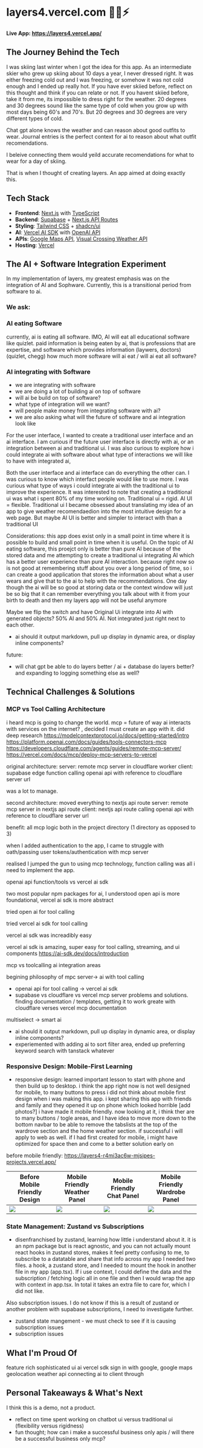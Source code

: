 # layers4.vercel.com 👕🎿⚡

**Live App: https://layers4.vercel.app/**

## The Journey Behind the Tech

I was skiing last winter when I got the idea for this app. As an intermediate skier who grew up skiing about 10 days a year, I never dressed right. It was either freezing cold out and I was freezing, or somehow it was not cold enough and I ended up really hot. If you have ever skiied before, reflect on this thought and think if you can relate or not. If you havent skiied before, take it from me, its impossible to dress right for the weather. 20 degrees and 30 degrees sound like the same type of cold when you grow up with most days being 60's and 70's. But 20 degrees and 30 degrees are very different types of cold.

Chat gpt alone knows the weather and can reason about good outfits to wear. 
Journal entries is the perfect context for ai to reason about what outfit recomendations. 

I beleive connecting them would yeild accurate recomendations for what to wear for a day of skiing.

That is when I thought of creating layers. An app aimed at doing exactly this.

## Tech Stack
- **Frontend**: [Next.js](https://nextjs.org/) with [TypeScript](https://www.typescriptlang.org/)
- **Backend**: [Supabase](https://supabase.com/) + [Next.js API Routes](https://nextjs.org/docs/pages/building-your-application/routing/api-routes)
- **Styling**: [Tailwind CSS](https://tailwindcss.com/) + [shadcn/ui](https://ui.shadcn.com/)
- **AI**: [Vercel AI SDK](https://sdk.vercel.ai/) with [OpenAI API](https://openai.com/api/)
- **APIs**: [Google Maps API](https://developers.google.com/maps), [Visual Crossing Weather API](https://www.visualcrossing.com/weather-api/)
- **Hosting**: [Vercel](https://vercel.com/)

## The AI + Software Integration Experiment
In my implementation of layers, my greatest emphasis was on the integration of AI and Sophware. Currently, this is a transitional period from software to ai. 
### We ask: 
### AI eating Software
currently, ai is eating all software. IMO, AI will eat all educational software like quizlet. paid information is being eaten by ai, that is professions that are expertise, and software which provides information (laywers, doctors) (quizlet, chegg) how much more software will ai eat / will ai eat all software?
### AI integrating with Software
- we are integrating with software
- we are doing a lot of building ai on top of software
- will ai be build on top of software? 
- what type of integration will we want?
- will people make money from integrating software with ai?
- we are also asking what will the future of software and ai integration look like

For the user interface, I wanted to create a traditional user interface and an ai interface. I am curious if the future user interface is directly with ai, or an integration between ai and traditional ui. I was also curious to explore how i could integrate ai with software
about what type of interactions we will like to have with integrated ai, 

Both the user interface and ai interface can do everything the other can. 
I was curious to know which interfact people would like to use more.
I was curious what type of ways i could integrate ai with the traditional ui to improve the experience.
It was interested to note that creating a traditional ui was what i spent 80% of my time working on. Traditional ui = rigid. AI UI = flexible. Traditional ui I became obsessed about translating my idea of an app to give weather recomendaedion into the most intuitive design for a web page. But maybe AI UI is better and simpler to interact with than a traditional UI

Considerations: this app does exist only in a small point in time where it is possible to build and small point in time when it is useful. On the topic of AI eating software, this proejct only is better than pure AI because of the stored data and me attempting to create a traditional ui integrating AI which has a better user experience than pure AI interaction.
because right now so is not good at remembering stuff about you over a long period of time, so i can create a good application that stores the information about what a user wears and give that to the ai to help with the recommendations. One day though the ai will be so good at storing data or the context window will just be so big that it can remember everything you talk about with it from your birth to death and then my layers app will not be useful anymore

Maybe we flip the switch and have Original Ui integrate into AI with generated objects? 50% AI and 50% AI. Not integrated just right next to each other.

- ai should it output markdown, pull up display in dynamic area, or display inline components?

future:
- will chat gpt be able to do layers better / ai + database do layers better? and expanding to logging something else as well?






## Technical Challenges & Solutions

### MCP vs Tool Calling Architecture

i heard mcp is going to change the world. mcp = future of way ai interacts with services on the internet? , decided I must create an app with it. did deep research
https://modelcontextprotocol.io/docs/getting-started/intro
https://platform.openai.com/docs/guides/tools-connectors-mcp
https://developers.cloudflare.com/agents/guides/remote-mcp-server/
https://vercel.com/docs/mcp/deploy-mcp-servers-to-vercel

original architecture:
server: remote mcp server in cloudflare worker
client: supabase edge function calling openai api with reference to cloudflare server url

was a lot to manage.

second architecture: moved everything to nextjs api route
server: remote mcp server in nextjs api route
client: nextjs api route calling openai api with reference to cloudflare server url

benefit: all mcp logic both in the project directory (1 directory as opposed to 3)

when I added authentication to the app, I came to struggle with oath/passing user tokens/authentication with mcp server

realised I jumped the gun to using mcp technology, function calling was all i need to implement the app.

openai api function/tools vs vercel ai sdk

two most popular npm packages for ai, I understood open api is more foundational, vercel ai sdk is more abstract

tried open ai for tool calling

tried vercel ai sdk for tool calling

vercel ai sdk was increadibly easy

vercel ai sdk is amazing, super easy for tool calling, streaming, and ui components
https://ai-sdk.dev/docs/introduction



mcp vs toolcalling
ai integration areas

begining philosophy of mpc server-> ai with tool calling
- openai api for tool calling -> vercel ai sdk
- supabase vs cloudflare vs vercel mcp server problems and solutions. finding documentation / templates, getting it to work greate with cloudflare verses vercel mcp documentation

multiselect -> smart ai
- ai should it output markdown, pull up display in dynamic area, or display inline components?
- experiemented with adding ai to sort filter area, ended up preferring keyword search with tanstack whatever

### Responsive Design: Mobile-First Learning
- responsive design: learned important lesson to start with phone and then build up to desktop. i think the app right now is not well designed for mobile, to many buttons to press
i did not think about mobile first design when i was making this app. i kept sharing this app with friends and family and they opened it up on phone which looked horrible
[add photos?]
i have made it mobile friendly. now looking at it, i think ther are to many buttons / togle areas, and I have idea to move more down to the bottom navbar to be able to remove the tabslists at the top of the wardrove section and the home weather section. if successful i will apply to web as well. if I had first created for mobile, i might have optimized for space then and come to a better solution early on

before mobile friendly: https://layers4-r4mi3ac6w-mjsipes-projects.vercel.app/

| Before Mobile Friendly Design | Mobile Friendly Weather Panel | Mobile Friendly Chat Panel | Mobile Friendly Wardrobe Panel |
|------|---------|------|--------|
| ![](public/0.png) | ![](public/2.png) | ![](public/1.png) | ![](public/3.png) |

### State Management: Zustand vs Subscriptions
- disenfranchised by zustand, learning how little i understand about it. it is an npm package but is react agnostic, and you can not actually mount react hooks in zustand stores, makes it feel pretty confusing to me, to subscribe to a datatable and share that info across my app I needed two files. a hook, a zustand store, and I needed to mount the hook in another file in my app (app.tsx). If i use context, I could define the data and the subscription / fetching logic all in one file and then I would wrap the app with context in app.tsx. In total it takes an extra file to care for, which I did not like.

Also subscription issues. I do not know if this is a result of zustand or another problem with supabase subscriptions, I need to investigate further.
- zustand state mangement - we must check to see if it is causing subscription issues
- subscription issues






## What I'm Proud Of
feature rich sophisticated ui
ai vercel sdk
sign in with google, google maps geolocation
weather api
connecting ai to client through



## Personal Takeaways & What's Next


I think this is a demo, not a product. 
- reflect on time spent working on chatbot ui versus traditional ui (flexibility versus rigidness)
- fun thought; how can i make a successful business only apis / will there be a successful business only mcp?
